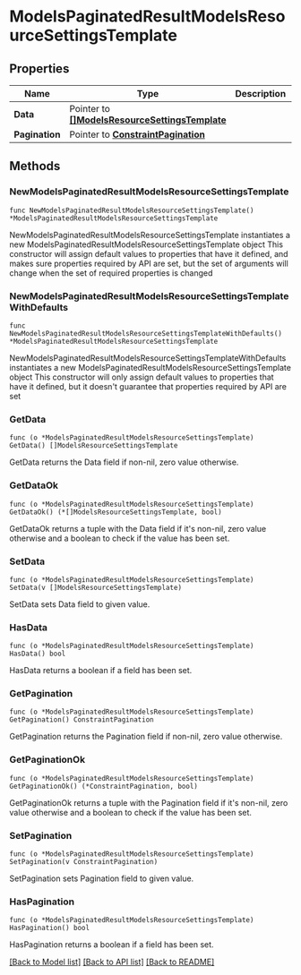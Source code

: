 # ModelsPaginatedResultModelsResourceSettingsTemplate

## Properties

Name | Type | Description | Notes
------------ | ------------- | ------------- | -------------
**Data** | Pointer to [**[]ModelsResourceSettingsTemplate**](ModelsResourceSettingsTemplate.md) |  | [optional] 
**Pagination** | Pointer to [**ConstraintPagination**](ConstraintPagination.md) |  | [optional] 

## Methods

### NewModelsPaginatedResultModelsResourceSettingsTemplate

`func NewModelsPaginatedResultModelsResourceSettingsTemplate() *ModelsPaginatedResultModelsResourceSettingsTemplate`

NewModelsPaginatedResultModelsResourceSettingsTemplate instantiates a new ModelsPaginatedResultModelsResourceSettingsTemplate object
This constructor will assign default values to properties that have it defined,
and makes sure properties required by API are set, but the set of arguments
will change when the set of required properties is changed

### NewModelsPaginatedResultModelsResourceSettingsTemplateWithDefaults

`func NewModelsPaginatedResultModelsResourceSettingsTemplateWithDefaults() *ModelsPaginatedResultModelsResourceSettingsTemplate`

NewModelsPaginatedResultModelsResourceSettingsTemplateWithDefaults instantiates a new ModelsPaginatedResultModelsResourceSettingsTemplate object
This constructor will only assign default values to properties that have it defined,
but it doesn't guarantee that properties required by API are set

### GetData

`func (o *ModelsPaginatedResultModelsResourceSettingsTemplate) GetData() []ModelsResourceSettingsTemplate`

GetData returns the Data field if non-nil, zero value otherwise.

### GetDataOk

`func (o *ModelsPaginatedResultModelsResourceSettingsTemplate) GetDataOk() (*[]ModelsResourceSettingsTemplate, bool)`

GetDataOk returns a tuple with the Data field if it's non-nil, zero value otherwise
and a boolean to check if the value has been set.

### SetData

`func (o *ModelsPaginatedResultModelsResourceSettingsTemplate) SetData(v []ModelsResourceSettingsTemplate)`

SetData sets Data field to given value.

### HasData

`func (o *ModelsPaginatedResultModelsResourceSettingsTemplate) HasData() bool`

HasData returns a boolean if a field has been set.

### GetPagination

`func (o *ModelsPaginatedResultModelsResourceSettingsTemplate) GetPagination() ConstraintPagination`

GetPagination returns the Pagination field if non-nil, zero value otherwise.

### GetPaginationOk

`func (o *ModelsPaginatedResultModelsResourceSettingsTemplate) GetPaginationOk() (*ConstraintPagination, bool)`

GetPaginationOk returns a tuple with the Pagination field if it's non-nil, zero value otherwise
and a boolean to check if the value has been set.

### SetPagination

`func (o *ModelsPaginatedResultModelsResourceSettingsTemplate) SetPagination(v ConstraintPagination)`

SetPagination sets Pagination field to given value.

### HasPagination

`func (o *ModelsPaginatedResultModelsResourceSettingsTemplate) HasPagination() bool`

HasPagination returns a boolean if a field has been set.


[[Back to Model list]](../README.md#documentation-for-models) [[Back to API list]](../README.md#documentation-for-api-endpoints) [[Back to README]](../README.md)


